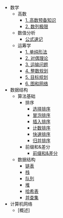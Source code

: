<!-- 侧边栏 docs/_sidebar.md -->
- 数学
  - 高数
    - [1. 高数预备知识](/Additional_Math/01-propaedeutics.md)
    - [2. 数列极限](/Additional_Math/02-Sequence_limit.md)
  - 数值分析
    - [公式速记](Computing_Method/exam.md)
  - 运筹学
    - [1. 单纯形法](O.R/1.simplex_algorithm.md)
    - [2. 对偶理论](/O.R/2.duality_theory.md)
    - [3. 运输问题](/O.R/3.transportation_problem.md)
    - [4. 整数规划](/O.R/4.integer_programming.md)
    - [5. 目标规划](/O.R/5.goal_programming.md)
    - [6. 图和网络](/O.R/6.Graph_and_Network_analysis.md)
- 数据结构
  - 算法基础
    - 排序
      - [选择排序](/DS_AL/AL_Base/sort/1、selection_sort.md)
      - [冒泡排序](/DS_AL/AL_Base/sort/2、bubble_sort.md)
      - [插入排序](/DS_AL/AL_Base/sort/3、insertion_sort.md)
      - [计数排序](/DS_AL/AL_Base/sort/4、counting_sort.md)
      - [快速排序](/DS_AL/AL_Base/sort/5、quick_sort.md)
      - [归并排序](/DS_AL/AL_Base/sort/6、merge_sort.md)
    - 前缀和&差分
      - [前缀和&差分](/DS_AL/AL_Base/prefix_sum&difference/partial_sum&difference.md)
  - 数据结构
    - [链表](/DS_AL/DS/linked_list.md)
    - [栈](/DS_AL/DS/stack.md)
    - [队列](/DS_AL/DS/queue.md)
    - [堆](/DS_AL/DS/heap.md)
    - [哈希表](/DS_AL/DS/hash_table.md)
    - [并查集](/DS_AL/DS/union_find.md)
- 计算机网络
  - [概述]